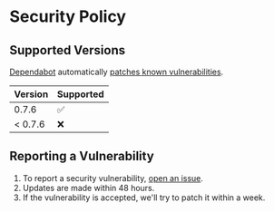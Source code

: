 # Security Policy

## Supported Versions

[Dependabot](https://docs.github.com/en/code-security/supply-chain-security/keeping-your-dependencies-updated-automatically/about-dependabot-version-updates) automatically [patches known vulnerabilities](https://github.com/FoveaCentral/google_maps_geocoder/pulls?q=is%3Apr+is%3Aclosed+author%3Aapp%2Fdependabot).

| Version | Supported          |
| ------- | ------------------ |
| 0.7.6   | :white_check_mark: |
| < 0.7.6 | :x:                |

## Reporting a Vulnerability

1. To report a security vulnerability, [open an issue](https://github.com/FoveaCentral/google_maps_geocoder/issues/new/choose).
2. Updates are made within 48 hours.
3. If the vulnerability is accepted, we'll try to patch it within a week.
